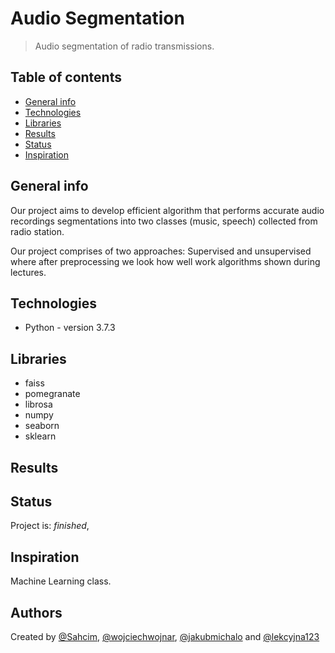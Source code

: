 # Audio Segmentation
> Audio segmentation of radio transmissions.

## Table of contents
* [General info](#general-info)
* [Technologies](#technologies)
* [Libraries](#Libraries)
* [Results](#Results)
* [Status](#status)
* [Inspiration](#inspiration)

## General info
Our project aims to develop efficient algorithm that performs accurate audio recordings segmentations into two classes (music, speech) collected from radio station.

Our project comprises of two approaches: Supervised and unsupervised where after preprocessing we look how well work algorithms shown during lectures.

## Technologies
* Python - version 3.7.3

## Libraries
* faiss
* pomegranate
* librosa
* numpy
* seaborn
* sklearn

## Results


## Status
Project is: _finished_,

## Inspiration
Machine Learning class.

## Authors
Created by [@Sahcim](https://github.com/Sahcim), [@wojciechwojnar](https://github.com/wojciechwojnar), [@jakubmichalo](https://github.com/jakubmichalo) and [@lekcyjna123](https://github.com/lekcyjna123)
